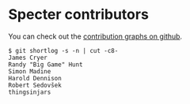 # Specter contributors

You can check out the [contribution graphs on github](https://github.com/letsgetrandy/specter/graphs/contributors).

```
$ git shortlog -s -n | cut -c8-
James Cryer
Randy "Big Game" Hunt
Simon Madine
Harold Dennison
Robert Sedovšek
thingsinjars
```
